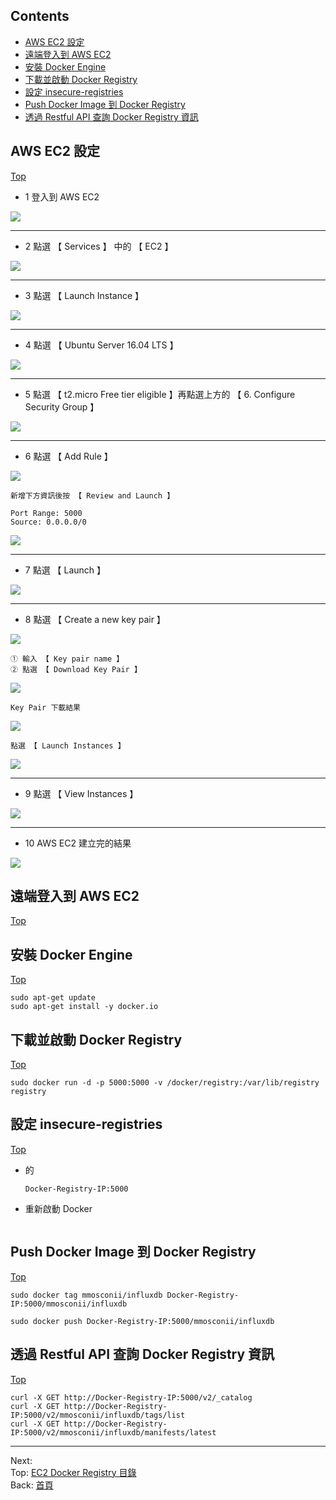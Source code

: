 ## Contents
- [AWS EC2 設定](#aws-ec2-設定)
- [遠端登入到 AWS EC2](#遠端登入到-aws-ec2)
- [安裝 Docker Engine](#安裝-docker-engine)
- [下載並啟動 Docker Registry](#下載並啟動-docker-registry)
- [設定 insecure-registries](#設定-insecure-registries)
- [Push Docker Image 到 Docker Registry](#push-docker-image-到-docker-registry)
- [透過 Restful API 查詢 Docker Registry 資訊](#透過-restful-api-查詢-docker-registry-資訊)

## AWS EC2 設定
[Top](#contents)

* 1  登入到 AWS EC2 

![](https://oranwind.s3.amazonaws.com/2018/Sep/_____2018_09_11___2_42_25-1536648162101.png)

---

* 2  點選 【 Services 】 中的 【 EC2 】

![](https://oranwind.s3.amazonaws.com/2018/Sep/_____2018_09_11___2_55_33-1536648949561.png)

---

* 3  點選 【 Launch Instance 】

![](https://oranwind.s3.amazonaws.com/2018/Sep/_____2018_09_11___3_01_56-1536649334774.png)

---

* 4  點選 【 Ubuntu Server 16.04 LTS 】

![](https://oranwind.s3.amazonaws.com/2018/Sep/_____2018_09_11___3_08_27-1536649722418.png)

---

* 5  點選 【 t2.micro Free tier eligible 】再點選上方的 【 6. Configure Security Group 】

![](https://oranwind.s3.amazonaws.com/2018/Sep/_____2018_09_11___3_10_17-1536649840659.png)

---

* 6  點選 【 Add Rule 】

![](https://oranwind.s3.amazonaws.com/2018/Sep/_____2018_09_11___3_15_07-1536650132302.png)

```
新增下方資訊後按 【 Review and Launch 】

Port Range: 5000
Source: 0.0.0.0/0
```

![](https://oranwind.s3.amazonaws.com/2018/Sep/_____2018_09_11___3_17_24-1536650262691.png)

---

* 7  點選 【 Launch 】

![](https://oranwind.s3.amazonaws.com/2018/Sep/_____2018_09_11___3_20_14-1536650429996.png)

---

* 8  點選 【 Create a new key pair 】

![](https://oranwind.s3.amazonaws.com/2018/Sep/_____2018_09_11___3_29_25-1536650984780.png)


```
① 輸入 【 Key pair name 】
② 點選 【 Download Key Pair 】
```

![](https://oranwind.s3.amazonaws.com/2018/Sep/_____2018_09_11___3_33_56-1536651257717.png)

```
Key Pair 下載結果
```

![](https://oranwind.s3.amazonaws.com/2018/Sep/_____2018_09_11___3_37_30-1536651521517.png)

```
點選 【 Launch Instances 】
```

![](https://oranwind.s3.amazonaws.com/2018/Sep/_____2018_09_11___3_40_32-1536651648414.png)

---

* 9  點選 【 View Instances 】

![](https://oranwind.s3.amazonaws.com/2018/Sep/_____2018_09_11___3_42_10-1536651768389.png)

---

* 10  AWS EC2 建立完的結果

![](https://oranwind.s3.amazonaws.com/2018/Sep/_____2018_09_11___3_44_09-1536651912817.png)


## 遠端登入到 AWS EC2
[Top](#contents)

## 安裝 Docker Engine
[Top](#contents)

```
sudo apt-get update
sudo apt-get install -y docker.io
```



## 下載並啟動 Docker Registry
[Top](#contents)

```
sudo docker run -d -p 5000:5000 -v /docker/registry:/var/lib/registry registry
```



## 設定 insecure-registries
[Top](#contents)

- 的

  ```
  Docker-Registry-IP:5000
  ```


- 重新啟動 Docker 

  ```
  
  ```


## Push Docker Image 到 Docker Registry
[Top](#contents)

```
sudo docker tag mmosconii/influxdb Docker-Registry-IP:5000/mmosconii/influxdb

sudo docker push Docker-Registry-IP:5000/mmosconii/influxdb
```



## 透過 Restful API 查詢 Docker Registry 資訊
[Top](#contents)

```
curl -X GET http://Docker-Registry-IP:5000/v2/_catalog
curl -X GET http://Docker-Registry-IP:5000/v2/mmosconii/influxdb/tags/list
curl -X GET http://Docker-Registry-IP:5000/v2/mmosconii/influxdb/manifests/latest
```


--------------------------------
Next: []() <br>
Top: [EC2 Docker Registry 目錄](#contents)<br>
Back: [首頁](https://github.com/ArcherHuang/Docker#contents)
